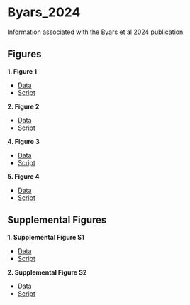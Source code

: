 # Byars_2024
Information associated with the Byars et al 2024 publication

## Figures

**1. Figure 1**

- [Data](https://github.com/riddlenc/Byars_2024/blob/d6a1593d94151f003c761cf1a17adac0944018c0/Data_1.zip)
- [Script](https://github.com/riddlenc/Byars_2024/blob/878af392a9292cf41416ca184f9ed31b8014cdaf/Figure%201.Rmd)


**2. Figure 2**

- [Data](https://github.com/riddlenc/Byars_2024/blob/97125c4e6a7005876e0acf5349b46e17d955cc60/Data_2.zip)
- [Script](https://github.com/riddlenc/Byars_2024/blob/cd4043ac9c5587c1715cfde4675215f9d268512e/Figure%202.Rmd)

     
**4. Figure 3**

- [Data](https://github.com/riddlenc/Byars_2024/blob/7b9b75cf87e476af70333054a9feba0dd01ee3a1/Data_3.zip)
- [Script](https://github.com/riddlenc/Byars_2024/blob/9154cf28505202ebbc008e4f22ae3e8e49b25ffc/Figure%204.Rmd)


**5. Figure 4**

- [Data](https://github.com/riddlenc/Byars_2024/blob/d18c4bf522edee3d7e86e446102cf54ff5dc4969/Data%205.zip)
- [Script](https://github.com/riddlenc/Byars_2024/blob/807117d1cfb3159a72f64b94865a58c9fc07fcfd/Figure%205.Rmd)

## Supplemental Figures

**1. Supplemental Figure S1**

- [Data](https://github.com/riddlenc/Byars_2024/blob/667dd49e04a30cbcb3c733a195b5cc5a9b3b1d8b/Data%20S1.zip)
- [Script](https://github.com/riddlenc/Byars_2024/blob/7d18a0c9c4f834d43681efebcc35ef2a05ad4509/Supplemental%20Figure%201.Rmd)

**2. Supplemental Figure S2**

- [Data](https://github.com/riddlenc/Byars_2024/blob/93ee9bf246319b85d72edb0ddcf7fad77b0c31c7/Data%20S2.zip)
- [Script](https://github.com/riddlenc/Byars_2024/blob/62a5b6febc696ec1fc737c54972dc9acc03cd1af/Supplemental%20Figure%202.Rmd)


